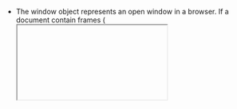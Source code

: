 

- The window object represents an open window in a browser. If a document contain frames (<iframe> tags), the browser creates one window object for the HTML document, and one additional window object for each frame.
- object is unique entity which have properties and methods.
- object methods are functions written inside an object.
```js
let obj = {
    addition: function (x, y) {
        console.log(x + y)
    }
}
obj.addition(10, 15) //25



let object = {
    addition: function (x, y) {
        return x - y
    }
}
console.log(object.addition(10, 15)) //25
```
- 
    - constructor is a tempelate by which we can create objects.
    - constrctor function is a simple function that is intended to be invoked with a new keyword or any this aware function that is intended to be calledvwith the new keyword.

```js
  function generalCar(givenName, givenSpeed) {
    this.name = givenName;
    this.topSpeed = givenSpeed;
    console.log(`${this.name} is running`)
}
car1 = new generalCar("Maruti", 500)
console.log(car1)
``` 
`output`

```
Maruti is running
constructorfunctions.html:43 
generalCar {name: 'Maruti', topSpeed: 500}
name :  "Maruti"
topSpeed :  500
[[Prototype]]
```


### Object

```js
var student1 = {
    firstName: "Kunal",
    lastName: "Kumar",
    age: 25,
    class: 5

}
```
- if we want another student with same property but diff value then, we have to write same code 10 times to avoid this we use object constructor, we used to create multiple object with same property through obj const function

```js
function Student(first, last, age, cls) {
    this.firstName = first;
    this.lastName = last;
    this.age = age;
    this.class = cls;
}
var student1 = new Student("vishwajeet", "Kumar", 30, 6); 
//Student {firstName: 'vishwajeet', lastName: 'Kumar', age: 30, class: 6}
//now by adding just one line of code we can create another student with same prop with diff value

```

- //if we want to add a new property in studwent 1

```js
student1.nationality="Indian"
console.log(student1)
```
- if we want to another property in student like nationality

```js
Student.prototype.nationality = "Indian"
```
- if you call student1 now you will se nationality property in student1 under __proto__


- **Question :**   How can we creating Objects in Js?

- **Answer :** 
    - 1. Object Literal
```js
    var a = { name : 'Batman' }
```
- But, to create multiple objects of the same type, the object literal method is insuficient but we have a solution.
-  **Constructor functions**
- We can create objects in Js using functions as well.
- This is one example of creating an object using a function.

- **Question :**   What is this keyword?
-  **Answer :** 
- In JavaScript, the this keyword refers to an object.
- Which object depends on how this is being invoked (used or called).
- The this keyword refers to different objects depending on how it is used:

```js
// In an object method, this refers to the object.
var person = {
    name: "john",
    myName: function () {
        //console.log(this.) 
        //this==person  
        //this refers to parent object
        console.log(this)
    }
}

person.myName(){
    name: 'john', myName: ƒ
    }

// Alone, this refers to the global object.
function myName() {
    console.log(this)
}
myName()
//Window {window: Window, self: Window, document: document, name: '', location: Location, …}

```
- In a function, this refers to the global object.
-  In a function, in strict mode, this is undefined.
-  In an event, this refers to the element that received the event.
-  Methods like call(), apply(), and bind() can refer this to any object.


```
`class` : A specific category can be defined as class 
(class)              =-->   Mobile
( objects)           =-->  samsung,Lg,Nokia
(Properties,Methods) =-->   Model,Ram,Color,price                    
```

__there are two ways to define class in javascript using class keyword__
- `class Declaration`
- `class Expression`

- The constructor method is a special method for creating and initializing an object within a class . There can be one special method with the name "constructor" in a class to replce prototype class was invented as `ES6 - Classes`

```js
class class_name {
    constructor() {
        // properties
    }
    // Methods
}

class Mobile {
    constructor() {
        this.model = "Glaxy";

    }
    show() { return this.model + "Price Rs 3000" }
}
var Nokia = new Mobile




class Mobile {
    constructor() {
        //Instance Member
        this.a = 12
        this.show = function () {
            return "Instance Member"
        }

    }
    //prptotype member
    show() {
        return "prtotype member"
    }
}
var Nokia = new Mobile()
console.log(Nokia.a)
console.log(Nokia)

console.log(typeof (Mobile))
```

## factory functions

- when a function returns an object we call it a factory function it can produce object instance without new keyword or class.
- `Example`

```js
function mobile() {
    return {
        model: 'Glaxy',
        price: function () {
            return ("Price :Rs. 3000");
        }
    }
}
var samsung = mobile() 
//creating new object name samsung
console.log(samsung.model + " " + samsung.price())
//Glaxy Price :Rs. 3000

// The benefit is we can create multiple object instance
```

## factory function with parameter

```js
var samsung = {
    model: "glaxy"
}
var lg = {
    model: "M55"
}
var Nokia = {
    model: "ExpressMusic"
}

// alternate method is factory fn

function mobile(model_No) {
    return {
        model: model_No,
        price: function () {
            return ("Price :Rs. 3000");
        }
    }
}
var samsung = mobile("glaxy")
var Nokia = mobile("ExpressMusic")

console.log(Nokia.model + " " + Nokia.price())
            // ExpressMusic Price :Rs. 3000
```

```javascript
function createAccount(accountName, accountType, accountBalance, isActive) {
    let account = {
        name: accountName,
        type: accountType,
        balance: accountBalance,
        active: isActive,
        print: function () {
            console.log('Name: ', this.name, 'Type: ', this.type, 'Active: ', this.active, 'Bal: ', this.balance);
        }
    };
    return account;
}
const acc1 = createAccount('Vivek', 'Saving', 100000, true);
acc1.print();
const acc2 = createAccount('Akash', 'Premium', 200000, true);
acc2.print();

// OutPut::     Name:  Vivek Type:  Saving Active:  true Bal:  100000
// OutPut::     Name:  Akash Type:  Premium Active:  true Bal:  200000
```

```javascript
let object1 = {
    name: "Kunal",
    sayHello: () => {
        console.log("hello")
    }
}

let object2 = {
    salary: "5000",
    work: () => {
        console.log("SDE")
    }
}


Object.setPrototypeOf(object2, object1)
object1.name
object2.name; //Kunal
object2.work() //SDE
//object2 is accessing(not taking) the name key from object1
//this is called lookup process
//Every object in javascript has a hidden property" __proto__"
//that is used to create alink between one object to another

// object2.__proto__ === object1
//true
//This chain is one way
// object1.__proto__ === object2
//false


//[1,2,3]===[1,2,3] 0r {}==={}
//false
//because they are stored at different memory locations and
//equility operator in non premitives looks for same identity,
//same location,same reference and not value

//Object.setPrototypeOf() / Object.create()  sets up a prototype chain between
// the source object and the target object. But, Object.assign() method
//  only copies enumerable and own properties from a source object to a target object.

```

- we can create chain between objects but to help us javascript gives us a protytype Object inside every function and we can use that to create chains


```javascript
function f3() { }
f3.prototype.sayName = function () {
    console.log("Hello Im KK")
}

let object5 = {
    name: "Kunal"
}
Object.setPrototypeOf(object5, f3.prototype)

object5.sayName() //Hello Im KK
```

-  static methods are used to implement functions that belong to a class as a whole and not to only a particular object.
-  This means you do not need an instance in order to use a static method. 
- A non-static method is an instance method and belongs to each object that is generated from the class.
-  a static class cannot be instantiated or inherited and that all of the members of the class are static in nature.

- [YouTube Refer](https://www.youtube.com/watch?v=terQx7LWthI)

##  difference between static and const

- **static**
    -  Static methods are used for creating a static copy of an object.
    - The static keyword is used for declaring the static method, variable, or operator.
    - Static is used with methods and classes.
    - The value of a static variable can be modified.
    - Static is a storage specifier.
    - Static can be assigned for reference types and set at run time.

- **const**
    - The const variable declares a constant value that cannot be modified.
    - The const keyword is used for declaring the constant value.
    - We can use the const keyword with arrays and objects in JavaScript.
    - A constant value cannot be modified.
    - `Const` / `Constant` is a type qualifier.
    - Constants are set at compile-time itself and assigned for value types only.

    ----
    - In JavaScript, accessor properties are methods that get or set the value of an object. For that, we use these two keywords:
        - `get` - to define a getter method to get the property value.
        - `set` - to define a setter method to set the property value.

```js


// data property
firstName: 'Monica',

    // accessor property(getter)
    get getName() {
    return this.firstName;
};
};

// accessing data property
console.log(student.firstName); // Monica

// accessing getter methods
console.log(student.getName); // Monica

// trying to access as a method
console.log(student.getName()); // error





const student = {
    firstName: 'Monica',
    //accessor property(setter)
    set changeName(newName) {
        this.firstName = newName;
    }
};
console.log(student.firstName); // Monica
// change(set) object property using a setter
student.changeName = 'Sarah';
console.log(student.firstName); // Sarah
```